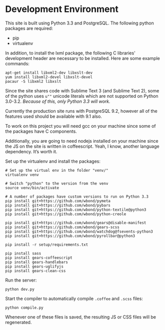 # Development Environment

This site is built using Python 3.3 and PostgreSQL. The following
python packages are required:

* pip
* virtualenv

In addition, to install the lxml package, the following C libraries' development
header are necessary to be installed. Here are some example commands:

```
apt-get install libxml2-dev libxslt-dev
yum install libxml2-devel libxslt-devel
pacaur -S libxml2 libxslt
```

Since the site shares code with Sublime Text 3 (and Sublime Text 2),
some of the python uses `u""` unicode literals which are not supported
on Python 3.0-3.2. *Because of this, only Python 3.3 will work.*

Currently the production site runs with PostgreSQL 9.2, however all of
the features used should be available with 9.1 also.

To work on this project you will need gcc on your machine since some of
the packages have C components.

Additionally, you are going to need nodejs installed on your machine
since the JS on the site is written in coffeescript. Yeah, I know,
another language dependency. It’s worth it.

Set up the virtualenv and install the packages:

```
# Set up the virtual env in the folder "venv/"
virtualenv venv

# Switch "python" to the version from the venv
source venv/bin/activate

# A number of packages have custom versions to run on Python 3.3
pip install git+https://github.com/wbond/pymeta
pip install git+https://github.com/wbond/pybars
pip install git+https://github.com/wbond/python-textile@python3
pip install git+https://github.com/wbond/python-creole

pip install git+https://github.com/wbond/gears@disable-manifest
pip install git+https://github.com/wbond/gears-scss
pip install git+https://github.com/wbond/watchdog@fsevents-python3
pip install git+https://github.com/wbond/pyrollbar@python3

pip install -r setup/requirements.txt

pip install sass
pip install gears-coffeescript
pip install gears-handlebars
pip install gears-uglifyjs
pip install gears-clean-css
```

Run the server:

```
python dev.py
```

Start the compiler to automatically compile `.coffee` and `.scss` files:

```
python compile.py
```

Whenever one of these files is saved, the resulting JS or CSS files will be
regenerated.
